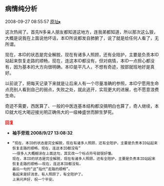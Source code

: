 ## 病情纯分析
2008-09-27 08:55:57
[原址▸](http://www.fxgan.com/chan_time/2008_07_12/1092.htm)


这次热闹了。首先N多亲人朋友都知道这地方，连我弟都知道，所以那次这么狠，大概是说我在上面说他坏话，本ID所说都发自肺腑了，说了就是给任何人看了，无所谓。

现在，本ID的状态是完全解脱，现在有诸多人照顾，还有全陪护，主要是负责本ID站起来恢复走路的顺畅，现在，连这本ID都没有，但对病情，本ID一点担心都没有，因为基本的大方向很明确，本ID是平凡人，不想有奇迹，按部就班地好是真好。

以前说了，把每天记录下来就是让后来人有一个尽量准确的参照，本ID宁愿用生命点亮别人看到自己的弱点，失败之处，就此逃开，实现更大的进展，也不愿意浪费生命。

奇迹不需要，西医算了、一般的中医连基本结构都没搞明白也算了，奇人继续，本ID就大吃大喝迎接光明正确伟大的一级棒盛世而醉生梦死。




<font color='red'>**回复**</font>


- **袖手旁观 2008/9/27 13:08:32**
- ```
  “现在，本ID的状态是完全解脱，现在有诸多人照顾，还有全陪护，主要是负责本ID站起来恢复走路的顺畅，现在，连这本ID都没有”
  ――很多人大概糊涂在上面这句，其实改一个标点符号就很好懂。
  现在，本ID的状态是完全解脱，现在有诸多人照顾，还有全陪护，主要是负责本ID站起来恢复走路的顺畅――现在，连这本ID都没有。
  最后一句的“这”指代“走路的顺畅”。
  看起来是好消息，有人照顾了，有全陪护了。
  上来问声好，祝一个平安。
  ```
